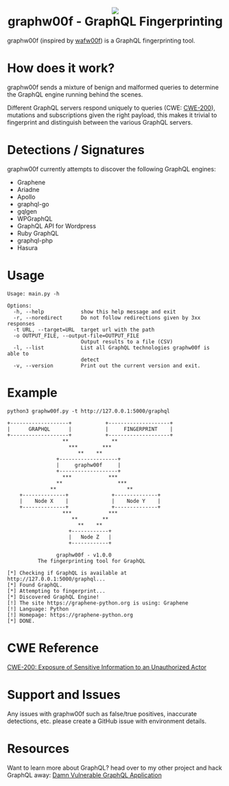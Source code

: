 <h1 align="center">
 <img src="https://github.com/dolevf/graphw00f/blob/main/static/graphw00f.png?raw=true" width="alt="graphw00f"/>
 <br>
 graphw00f - GraphQL Fingerprinting
</h1>

graphw00f (inspired by [wafw00f](https://github.com/EnableSecurity/wafw00f)) is a GraphQL fingerprinting tool. 

# How does it work?
graphw00f sends a mixture of benign and malformed queries to determine the GraphQL engine running behind the scenes.

Different GraphQL servers respond uniquely to queries (CWE: [CWE-200](#CWE-Reference)), mutations and subscriptions given the right payload, this makes it trivial to fingerprint and distinguish between the various GraphQL servers.

# Detections / Signatures
graphw00f currently attempts to discover the following GraphQL engines:
* Graphene
* Ariadne
* Apollo
* graphql-go
* gqlgen
* WPGraphQL
* GraphQL API for Wordpress
* Ruby GraphQL
* graphql-php
* Hasura

# Usage
```
Usage: main.py -h

Options:
  -h, --help            show this help message and exit
  -r, --noredirect      Do not follow redirections given by 3xx responses
  -t URL, --target=URL  target url with the path
  -o OUTPUT_FILE, --output-file=OUTPUT_FILE
                        Output results to a file (CSV)
  -l, --list            List all GraphQL technologies graphw00f is able to
                        detect
  -v, --version         Print out the current version and exit.
```

# Example
```
python3 graphw00f.py -t http://127.0.0.1:5000/graphql

+-------------------+           +--------------------+
|      GRAPHQL      |           |     FINGERPRINT    |
+-------------------+           +--------------------+
                  **              **                  
                    ***        ***                    
                       **    **                       
                +-------------------+                 
                |     graphw00f     |                 
                +-------------------+                 
                  ***            ***                  
                **                  ***               
              **                       **             
    +--------------+              +--------------+       
    |    Node X    |              |    Node Y    |       
    +--------------+              +--------------+     
                  ***            ***                  
                     **        **                     
                       **    **                       
                    +------------+                      
                    |   Node Z   |                      
                    +------------+    

                graphw00f - v1.0.0
          The fingerprinting tool for GraphQL
  
[*] Checking if GraphQL is available at http://127.0.0.1:5000/graphql...
[*] Found GraphQL.
[*] Attempting to fingerprint...
[*] Discovered GraphQL Engine!
[!] The site https://graphene-python.org is using: Graphene
[!] Language: Python
[!] Homepage: https://graphene-python.org
[*] DONE.
```

# CWE Reference
[CWE-200: Exposure of Sensitive Information to an Unauthorized Actor](https://cwe.mitre.org/data/definitions/200.html)


# Support and Issues
Any issues with graphw00f such as false/true positives, inaccurate detections, etc. please create a GitHub issue with environment details.

# Resources
Want to learn more about GraphQL? head over to my other project and hack GraphQL away: [Damn Vulnerable GraphQL Application](https://github.com/dolevf/Damn-Vulnerable-GraphQL-Application/)
